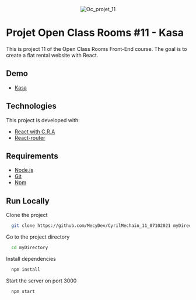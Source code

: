 <div align="center" id="top"> 
  <img src="https://user-images.githubusercontent.com/29403923/168021262-2adde0b2-a990-42cb-b4d8-cea01a115b9a.png" alt="Oc_projet_11" />
</div>

# Projet Open Class Rooms #11 - Kasa

This is project 11 of the Open Class Rooms Front-End course. The goal is to create a flat rental website with React.

## Demo

- [Kasa](https://naughty-leakey-4a098b.netlify.app)

## Technologies

This project is developed with:

- [React with C.R.A](https://pt-br.reactjs.org/)
- [React-router](https://reactrouter.com/)

## Requirements

- [Node.js](https://nodejs.org/en/)
- [Git](https://git-scm.com/)
- [Npm](https://www.npmjs.com/)

## Run Locally

Clone the project

```bash
  git clone https://github.com/MecyDev/CyrilMechain_11_07102021 myDirectory
```

Go to the project directory

```bash
  cd myDirectory
```

Install dependencies

```bash
  npm install
```

Start the server on port 3000

```bash
  npm start
```
